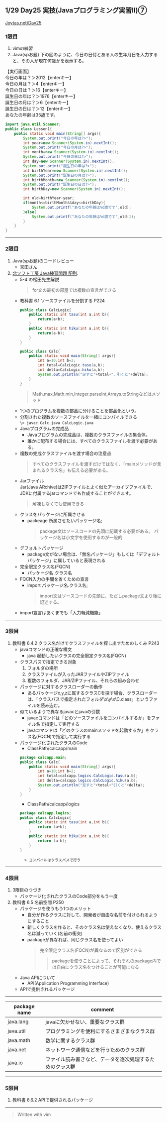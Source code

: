 ## 1/29 Day25 実技(Javaプログラミング実習Ⅱ)⑦
[Joytas.net/Day25]().
### 1限目
1. vimの練習
1. Java(spお題)
下の図のように、今日の日付とある人の生年月日を入力すると、その人が現在何歳かを表示する。

【実行画面】  
今日の年は？＞2012【enterキー】  
今日の月は？＞4【enterキー】  
今日の日は？＞16【enterキー】  
誕生日の年は？＞1976【enterキー】  
誕生日の月は？＞6【enterキー】  
誕生日の日は？＞12【enterキー】  
あなたの年齢は35歳です。
~~~java
import java.util.Scanner;
public class Lesson1{
	public static void main(String[] args){
		System.out.print("今日の年は?>");
		int year=new Scanner(System.in).nextInt();
		System.out.print("今日の月は?>");
		int month=new Scanner(System.in).nextInt();
		System.out.print("今日の日は?>");
		int day=new Scanner(System.in).nextInt();
		System.out.print("誕生日の年は?>");
		int birthYear=new Scanner(System.in).nextInt();
		System.out.print("誕生日の月は?>");
		int birthMonth=new Scanner(System.in).nextInt();
		System.out.print("誕生日の日は?>");
		int birthDay=new Scanner(System.in).nextInt();

		int old=birthYear-year;
		if(month<=birthMonth&&day<=birthDay){
			System.out.printf("あなたの年齢は%d歳です",old);
		}else{
			System.out.printf("あなたの年齢は%d歳です",old-1);
		}
	}
}
~~~
---
### 2限目
1. Java(spお題)のコードレビュー
	- 宮田さん
1. [北ソフト工房 Java練習問題 配列](http://kitako.tokyo/lib/JavaExercise.aspx?id=105).
	- 5-4 の松田先生解説
		> for文の最初の部屋では複数の宣言ができる
	- 教科書 6.1 ソースファイルを分割する P224
		~~~java
		public class CalcLogic{
			public static int tasu(int a,int b){
				return(a+b);
			}
			public static int hiku(int a,int b){
				return(a-b);
			}
		}
		~~~
		~~~java
		public class Calc{
			public static void main(String[] args){
				int a=10;int b=2;
				int total=CalcLogic.tasu(a,b);
				int delta=CalcLogic.hiku(a,b);
				System.out.println("足すと"+total+"、引くと"+delta);
			}
		}
		~~~
		> Math.max,Math.min,Integer.parseInt,Arrays.toStringなどはメソッド
	- 1つのプログラムを複数の部品に分けることを部品化という。
	- 分割された複数のソースファイルを一緒にコンパイルできる  
		`\> javac Calc.java CalcLogic.java`
	- Javaプログラムの完成品
		- Javaプログラムの完成品は、複数のクラスファイルの集合体。
		- 誰かに配布する場合には、すべてのクラスファイルを渡す必要がある。
	- 複数の完成クラスファイルを渡す場合の注意点
		> すべてのクラスファイルを渡すだけではなく、「mainメソッドが含まれるクラス名」も伝える必要がある。
	- Jarファイル  
		Jar(Java ARchive)はZIPファイルとよく似たアーカイブファイルで、JDKに付属するjarコマンドでも作成することができます。
		> 解凍しなくても使用できる
	- クラスをパッケージに所属させる
		- packeage 所属させたいパッケージ名;
			> package文はソースコードの先頭に記載する必要がある。
			> パッケージ名は小文字を使用するのが一般的
	- デフォルトパッケージ
		- package文がない場合は、「無名パッケージ」もしくは「デフォルトパッケージ」に属していると表現される
	- 完全限定クラス名(FQCN)
		- パッケージ名.クラス名
	- FQCN入力の手間を省くための宣言
		- import パッケージ名.クラス名;
			> import文はソースコードの先頭に、ただしpackage文より後に記述する。
	- import宣言はあくまでも「入力軽減機能」
---
### 3限目
1. 教科書 6.4.2 クラス名だけでクラスファイルを探し出すためのしくみ P243
	- javaコマンドの正確な構文
		- java 起動したいクラスの完全限定クラス名(FQCN)
	- クラスパスで指定できる対象
		1. フォルダの場所
		1. クラスファイルが入ったJARファイルやZIPファイル
		1. 複数のフォルダ、JAR/ZIPファイル、それらの組み合わせ
	- パッケージに対するクラスローダーの動作
		- あるパッケージx,y,zに属するクラスCを探す場合、クラスローダーは、「クラスパスで指定されたフォルダ\x\y\x\C.class」というファイルを読み込む。
	- 似ているようで異なるjavacとjavaの引数
		- javacコマンドは「どのソースファイルをコンパイルするか」をファイル名で指定して実行する
		- javaコマンドは「どのクラスのmainメソッドを起動するか」をクラス名(FQCN)で指定して実行する
	- パッケージ化されたクラスのCode
		- ClassPath/calcapp/main
		~~~java
		package calcapp.main;
		public class Calc{
			public static void main(String[] args){
				int a=10;int b=2;
				int total=calcapp.logics.CalcLogic.tasu(a,b);
				int delta=calcapp.logics.CalcLogic.hiku(a,b);
				System.out.println("足すと"+total+"引くと"+delta);
			}
		}
		~~~
		- ClassPath/calcapp/logics
		~~~java
		package calcapp.logics;
		public class CalcLogic{
			public static int tasu(int a,int b){
				return (a+b);
			}
			public static int hiku(int a,int b){
				return (a-b);
			}
		}
		~~~
			> コンパイルはクラスパスで行う
---
### 4限目
1. 3限目のつづき
	- パッケージ化されたクラスのCode部分をもう一度
1. 教科書 6.5 名前空間 P250
	- パッケージを使うもう1つのメリット
		- 自分が作るクラスに対して、開発者が自由な名前を付けられるようにすること
		- 新しくクラスを作ると、そのクラス名は使えなくなり、使えるクラス名は減っていく(名前の衝突)
		- packageが異なれば、同じクラス名を使ってよい
			> 完全限定クラス名(FQCN)が異なるので区別ができる
			>> packageを使うことによって、それぞれのpackage内では自由にクラス名をつけることが可能になる
	- Java APIについて
		- API(Application Programming Interface)
	- APIで提供されるパッケージ
---
|package name|comment|
|---|---|
|java.lang|javaに欠かせない、重要なクラス群|
|java.util|プログラミングを便利にするさまざまなクラス群|
|java.math|数学に関するクラス群|
|java.net|ネットワーク通信などを行うためのクラス群|
|java.io|ファイル読み書きなど、データを逐次処理するためのクラス群|
---
### 5限目
1. 教科書 6.6.2 APIで提供されるパッケージ
---
> Written with vim
